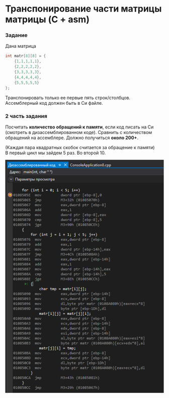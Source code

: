 # Транспонирование части матрицы матрицы (C + asm)
### Задание
Дана матрица 
```c
int matr[8][8] = {
	{1,1,1,1,1},
	{2,2,2,2,2},
	{3,3,3,3,3},
	{4,4,4,4,4},
	{5,5,5,5,5}
};
```
Транспонировать только ее первые пять строк/столбцов.
Ассемблерный код должен быть в Си файле. 

### 2 часть задания
Посчитать **количество обращений к памяти**, если код писать на Си (смотреть в дизассемблированном коде). 
Сравнить с количеством обращений на ассемблере. Должно получиться **около 200+**. 

(Каждая пара квадратных скобок считается за обращение к памяти)  
В первый цикл мы зайдем 5 раз. Во второй 10.  

![Ho](lab8/lab8memory.png)
